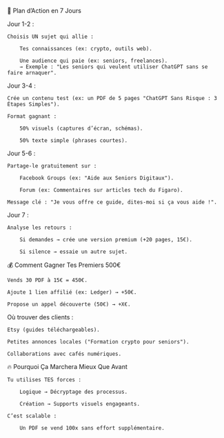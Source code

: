 🚀 Plan d’Action en 7 Jours

Jour 1-2 :

    Choisis UN sujet qui allie :

        Tes connaissances (ex: crypto, outils web).

        Une audience qui paie (ex: seniors, freelances).
        → Exemple : "Les seniors qui veulent utiliser ChatGPT sans se faire arnaquer".

Jour 3-4 :

    Crée un contenu test (ex: un PDF de 5 pages "ChatGPT Sans Risque : 3 Étapes Simples").

    Format gagnant :

        50% visuels (captures d’écran, schémas).

        50% texte simple (phrases courtes).

Jour 5-6 :

    Partage-le gratuitement sur :

        Facebook Groups (ex: "Aide aux Seniors Digitaux").

        Forum (ex: Commentaires sur articles tech du Figaro).

    Message clé : "Je vous offre ce guide, dites-moi si ça vous aide !".

Jour 7 :

    Analyse les retours :

        Si demandes → crée une version premium (+20 pages, 15€).

        Si silence → essaie un autre sujet.

💰 Comment Gagner Tes Premiers 500€

    Vends 30 PDF à 15€ = 450€.

    Ajoute 1 lien affilié (ex: Ledger) → +50€.

    Propose un appel découverte (50€) → +X€.

Où trouver des clients :

    Etsy (guides téléchargeables).

    Petites annonces locales ("Formation crypto pour seniors").

    Collaborations avec cafés numériques.

🔥 Pourquoi Ça Marchera Mieux Que Avant

    Tu utilises TES forces :

        Logique → Décryptage des processus.

        Création → Supports visuels engageants.

    C’est scalable :

        Un PDF se vend 100x sans effort supplémentaire.